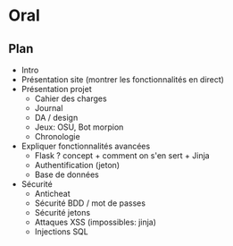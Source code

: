 # Oral

## Plan 

- Intro
- Présentation site (montrer les fonctionnalités en direct)
- Présentation projet
    - Cahier des charges
    - Journal
    - DA / design
    - Jeux: OSU, Bot morpion
    - Chronologie
- Expliquer fonctionnalités avancées
    - Flask ? concept + comment on s'en sert + Jinja
    - Authentification (jeton)
    - Base de données
- Sécurité
    - Anticheat
    - Sécurité BDD / mot de passes
    - Sécurité jetons
    - Attaques XSS (impossibles: jinja)
    - Injections SQL
